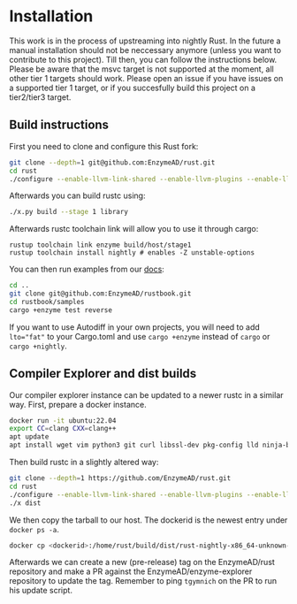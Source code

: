# Installation

This work is in the process of upstreaming into nightly Rust. In the future a manual installation should not be neccessary anymore (unless you want to contribute to this project). Till then, you can follow the instructions below. Please be aware that the msvc target is not supported at the moment, all other tier 1 targets should work. Please open an issue if you have issues on a supported tier 1 target, or if you succesfully build this project on a tier2/tier3 target.

## Build instructions

First you need to clone and configure this Rust fork:
```bash
git clone --depth=1 git@github.com:EnzymeAD/rust.git
cd rust
./configure --enable-llvm-link-shared --enable-llvm-plugins --enable-llvm-enzyme --release-channel=nightly --enable-llvm-assertions --enable-clang --enable-lld --enable-option-checking --enable-ninja --disable-docs
```

Afterwards you can build rustc using:
```bash
./x.py build --stage 1 library
```

Afterwards rustc toolchain link will allow you to use it through cargo:
```
rustup toolchain link enzyme build/host/stage1
rustup toolchain install nightly # enables -Z unstable-options
```

You can then run examples from our [docs](https://enzyme.mit.edu/index.fcgi/rust/usage/usage.html):

```bash
cd ..
git clone git@github.com:EnzymeAD/rustbook.git  
cd rustbook/samples
cargo +enzyme test reverse
```

If you want to use Autodiff in your own projects, you will need to add `lto="fat"` to your Cargo.toml 
and use `cargo +enzyme` instead of `cargo` or `cargo +nightly`. 

## Compiler Explorer and dist builds

Our compiler explorer instance can be updated to a newer rustc in a similar way. First, prepare a docker instance.
```bash
docker run -it ubuntu:22.04
export CC=clang CXX=clang++
apt update
apt install wget vim python3 git curl libssl-dev pkg-config lld ninja-build cmake clang build-essential 
```
Then build rustc in a slightly altered way:
```bash
git clone --depth=1 https://github.com/EnzymeAD/rust.git
cd rust
./configure --enable-llvm-link-shared --enable-llvm-plugins --enable-llvm-enzyme --release-channel=nightly --enable-llvm-assertions --enable-clang --enable-lld --enable-option-checking --enable-ninja --disable-docs
./x dist
```
We then copy the tarball to our host. The dockerid is the newest entry under `docker ps -a`.
```bash
docker cp <dockerid>:/home/rust/build/dist/rust-nightly-x86_64-unknown-linux-gnu.tar.gz rust-nightly-x86_64-unknown-linux-gnu.tar.gz
```
Afterwards we can create a new (pre-release) tag on the EnzymeAD/rust repository and make a PR against the EnzymeAD/enzyme-explorer repository to update the tag.
Remember to ping `tgymnich` on the PR to run his update script.

